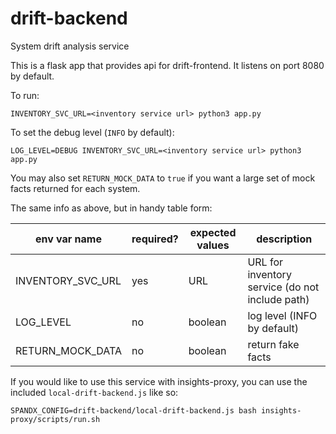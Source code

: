 # drift-backend
System drift analysis service

This is a flask app that provides api for drift-frontend. It listens on port
8080 by default.

To run:

`INVENTORY_SVC_URL=<inventory service url> python3 app.py`


To set the debug level (`INFO` by default):

`LOG_LEVEL=DEBUG INVENTORY_SVC_URL=<inventory service url> python3 app.py`

You may also set `RETURN_MOCK_DATA` to `true` if you want a large set of mock
facts returned for each system.

The same info as above, but in handy table form:

| env var name      | required? | expected values | description                                     |
| ------------      | --------- | --------------- | ------------                                    |
| INVENTORY_SVC_URL | yes       | URL             | URL for inventory service (do not include path) |
| LOG_LEVEL         | no        | boolean         | log level (INFO by default)                     |
| RETURN_MOCK_DATA  | no        | boolean         | return fake facts                               |

If you would like to use this service with insights-proxy, you can use the
included `local-drift-backend.js` like so:

`SPANDX_CONFIG=drift-backend/local-drift-backend.js bash insights-proxy/scripts/run.sh`

